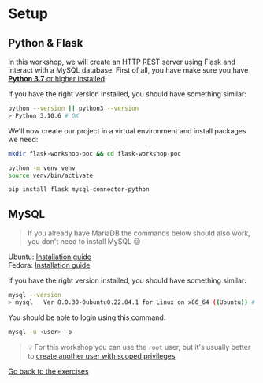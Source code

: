# Setup

## Python & Flask

In this workshop, we will create an HTTP REST server using Flask and interact with a MySQL database.
First of all, you have make sure you have [**Python 3.7** or higher installed](https://www.python.org/downloads/).

If you have the right version installed, you should have something similar:
```sh
python --version || python3 --version
> Python 3.10.6 # OK
```

We'll now create our project in a virtual environment and install packages we need:
```sh
mkdir flask-workshop-poc && cd flask-workshop-poc

python -m venv venv
source venv/bin/activate

pip install flask mysql-connector-python
```

## MySQL

> If you already have MariaDB the commands below should also work, you don't need to install MySQL :wink:

Ubuntu: [Installation guide](https://www.digitalocean.com/community/tutorials/how-to-install-mysql-on-ubuntu-22-04)  
Fedora: [Installation guide](https://www.tecmint.com/install-mysql-fedora-linux/)  

If you have the right version installed, you should have something similar:
```sh
mysql --version
> mysql   Ver 8.0.30-0ubuntu0.22.04.1 for Linux on x86_64 ((Ubuntu)) # OK
```

You should be able to login using this command:
```sh
mysql -u <user> -p
```
> :bulb: For this workshop you can use the `root` user, but it's usually better to [create another user with scoped privileges](https://www.hostinger.com/tutorials/mysql/how-create-mysql-user-and-grant-permissions-command-line).

[Go back to the exercises](./README.md)
